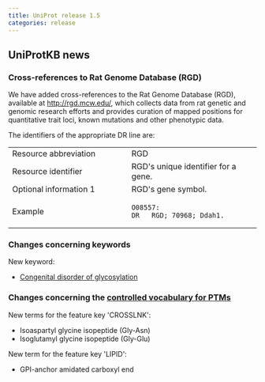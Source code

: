 ```yaml
---
title: UniProt release 1.5
categories: release
---
```


## UniProtKB news

### Cross-references to Rat Genome Database (RGD)

We have added cross-references to the Rat Genome Database (RGD), available at <http://rgd.mcw.edu/>, which collects data from rat genetic and genomic research efforts and provides curation of mapped positions for quantitative trait loci, known mutations and other phenotypic data.

The identifiers of the appropriate DR line are:

<table><colgroup><col style="width: 48%" /><col style="width: 52%" /></colgroup><tbody><tr class="odd"><td>Resource abbreviation</td><td>RGD</td></tr><tr class="even"><td>Resource identifier</td><td>RGD's unique identifier for a gene.</td></tr><tr class="odd"><td>Optional information 1</td><td>RGD's gene symbol.</td></tr><tr class="even"><td>Example</td><td><pre><code>O08557:
DR   RGD; 70968; Ddah1.</code></pre></td></tr></tbody></table>

### Changes concerning keywords

New keyword:

-   [Congenital disorder of glycosylation](http://www.uniprot.org/keywords/KW-0900)

### Changes concerning the [controlled vocabulary for PTMs](http://www.uniprot.org/docs/ptmlist)

New terms for the feature key 'CROSSLNK':

-   Isoaspartyl glycine isopeptide (Gly-Asn)
-   Isoglutamyl glycine isopeptide (Gly-Glu)

New term for the feature key 'LIPID':

-   GPI-anchor amidated carboxyl end
